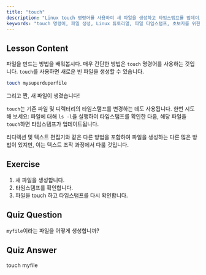 ```yaml
---
title: "touch"
description: "Linux touch 명령어를 사용하여 새 파일을 생성하고 타임스탬프를 업데이트하는 방법을 배웁니다. 이 초보자 친화적인 가이드는 파일 관리를 이해하는 데 도움이 됩니다."
keywords: "touch 명령어, 파일 생성, Linux 튜토리얼, 파일 타임스탬프, 초보자를 위한 Linux, Linux 가이드, 기본 명령어"
---
```


## Lesson Content

파일을 만드는 방법을 배워봅시다. 매우 간단한 방법은 `touch` 명령어를 사용하는 것입니다. `touch`를 사용하면 새로운 빈 파일을 생성할 수 있습니다.

```bash
touch mysuperduperfile
```

그리고 짠, 새 파일이 생겼습니다!

`touch`는 기존 파일 및 디렉터리의 타임스탬프를 변경하는 데도 사용됩니다. 한번 시도해 보세요: 파일에 대해 `ls -l`을 실행하여 타임스탬프를 확인한 다음, 해당 파일을 `touch`하면 타임스탬프가 업데이트됩니다.

리디렉션 및 텍스트 편집기와 같은 다른 방법을 포함하여 파일을 생성하는 다른 많은 방법이 있지만, 이는 텍스트 조작 과정에서 다룰 것입니다.

## Exercise

1. 새 파일을 생성합니다.
2. 타임스탬프를 확인합니다.
3. 파일을 touch 하고 타임스탬프를 다시 확인합니다.

## Quiz Question

`myfile`이라는 파일을 어떻게 생성합니까?

## Quiz Answer

touch myfile
